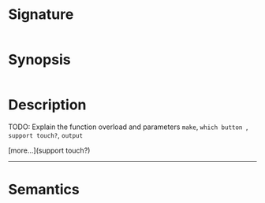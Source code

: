 # Signature
```vikid-signature
```

# Synopsis
```vikid-synopsis
```

# Description
TODO: Explain the function overload and parameters `make`, `which button `, `support touch?`, `output`

[more...](support touch?)

----
# Semantics